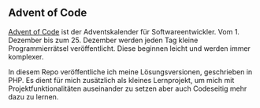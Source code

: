 ## Advent of Code
[Advent of Code](https://adventofcode.com/) ist der Adventskalender für Softwareentwickler. Vom 1. Dezember bis zum 25. Dezember werden jeden Tag kleine Programmierrätsel veröffentlicht. Diese beginnen leicht und werden immer komplexer.

In diesem Repo veröffentliche ich meine Lösungsversionen, geschrieben in PHP. Es dient für mich zusätzlich als kleines Lernprojekt, um mich mit Projektfunktionalitäten auseinander zu setzen aber auch Codeseitig mehr dazu zu lernen.
